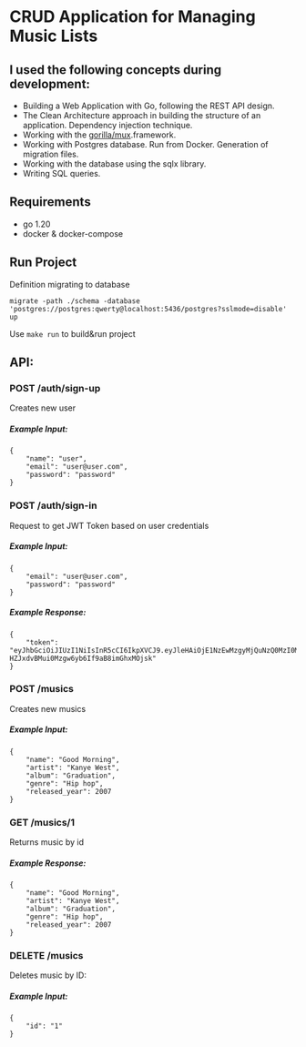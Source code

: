 # CRUD Application for Managing Music Lists
## I used the following concepts during development:
- Building a Web Application with Go, following the REST API design.
- The Clean Architecture approach in building the structure of an application. Dependency injection technique.
- Working with the <a href="https://github.com/gorilla/mux">gorilla/mux</a>.framework.
- Working with Postgres database. Run from Docker. Generation of migration files.
- Working with the database using the sqlx library.
- Writing SQL queries.

## Requirements
- go 1.20
- docker & docker-compose

## Run Project

Definition migrating to database

```
migrate -path ./schema -database 'postgres://postgres:qwerty@localhost:5436/postgres?sslmode=disable' up
```

Use `make run` to build&run project


## API:
### POST /auth/sign-up

Creates new user 

##### Example Input: 
```
{
	"name": "user",
	"email": "user@user.com",
    "password": "password"
} 
```


### POST /auth/sign-in

Request to get JWT Token based on user credentials

##### Example Input: 
```
{
	"email": "user@user.com",
    "password": "password"
} 
```

##### Example Response: 
```
{
	"token": "eyJhbGciOiJIUzI1NiIsInR5cCI6IkpXVCJ9.eyJleHAiOjE1NzEwMzgyMjQuNzQ0MzI0MiwidXNlciI6eyJJRCI6IjAwMDAwMDAwMDAwMDAwMDAwMDAwMDAwMCIsIlVzZXJuYW1lIjoiemhhc2hrZXZ5Y2giLCJQYXNzd29yZCI6IjQyODYwMTc5ZmFiMTQ2YzZiZDAyNjlkMDViZTM0ZWNmYmY5Zjk3YjUifX0.3dsyKJQ-HZJxdvBMui0Mzgw6yb6If9aB8imGhxMOjsk"
} 
```

### POST /musics

Creates new musics

##### Example Input: 
```
{
    "name": "Good Morning",  
    "artist": "Kanye West",  
    "album": "Graduation",  
    "genre": "Hip hop",
    "released_year": 2007
}
```

### GET /musics/1

Returns music by id

##### Example Response: 
```
{
    "name": "Good Morning",  
    "artist": "Kanye West",  
    "album": "Graduation",  
    "genre": "Hip hop",
    "released_year": 2007
} 
```


### DELETE /musics

Deletes music by ID:

##### Example Input: 
```
{
	"id": "1"
} 
```